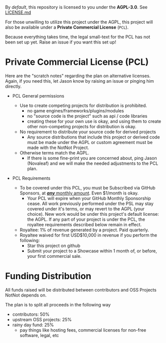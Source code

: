 
By *default*, this repository is licensed to you under the **AGPL-3.0**.  See [LICENSE.md](../LICENSE.md)

For those unwilling to utilize this project under the AGPL, this project will also be available under a **Private Commercial License** (`PCL`).

Because everything takes time, the legal small-text for the PCL has not been set up yet.  Raise an issue if you want this set up!

# Private Commercial License (PCL)

Here are the "scratch notes" regarding the plan on alternative licenses.  Again, if you need this, let Jason know by raising an issue or pinging him directly.

- PCL General permissions
  - Use to create competing projects for distribution is prohibited.
    - no game engines/frameworks/plugins/modules
    - no "source code is the project" such as api / code libraries
    - creating these for your own use is okay, and using them to create other non-competing projects for distribution is okay.
  - No requirement to distribute your source code for derived projects
    - Any source distributions that include this project or derived code must be made under the AGPL or custom agreement must be made with the NotNot Project.
  - Otherwise terms match the AGPL.  
    - If there is some  fine-print you are concerned about, ping Jason (Novaleaf) and we will make the needed adjustments to the PCL plan.
  
- PCL Requirements
  - To be covered under this PCL, you must be Subscribed via GitHub Sponsors, at [***any*** monthly amount](https://github.com/sponsors/jasonswearingen?frequency=recurring).  Even $1/month is okay.
    - Your PCL will expire when your GitHub Monthly Sponsorship cease.  All work previously performed under the PSL may stay covered under it's terms, or may revert to the AGPL (your choice). New work would be under this project's default license: the AGPL.  If any part of your project is under the PCL, the royaltee requirements described below remain in effect.
  - Royaltee: 1% of revenue generated by a project.  Paid quarterly.
  - Royaltee waived for first USD$10,000 in revenue if you perform the following:
    - Star this project on github
    - Submit your project to a Showcase within 1 month of, or before, your first commercial sale.
  
# Funding Distribution


All funds raised will be distributed between contributors and OSS Projects NotNot depends on.

The plan is to split all proceeds in the following way
- contributors: 50%
- upstream OSS projects: 25%
- rainy day fund: 25%
  - pay things like hosting fees, commercial licenses for non-free software, legal, etc


